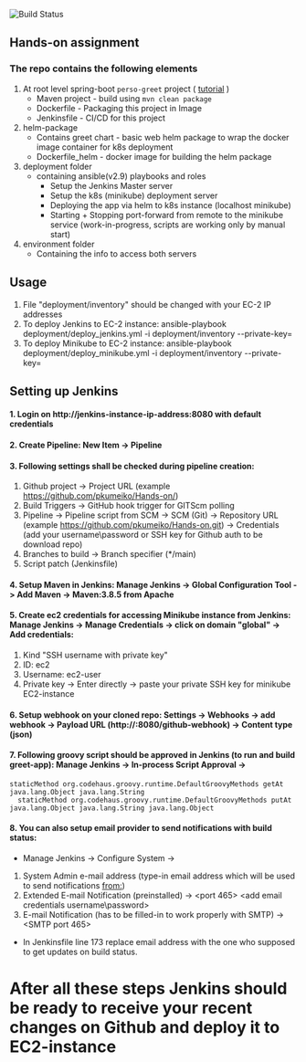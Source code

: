 ![Build Status](http://54.171.122.152:8080/buildStatus/icon?job=My-pipeline)

## Hands-on assignment
### The repo contains the following elements
1. At root level spring-boot ``perso-greet`` project ( [tutorial](https://spring.io/guides/gs/serving-web-content/) ) 
   * Maven project - build using `mvn clean package`
   * Dockerfile - Packaging this project in Image  
   * Jenkinsfile - CI/CD for this project  
2. helm-package
   * Contains greet chart - basic web helm package to wrap the docker image container for k8s deployment
   * Dockerfile_helm - docker image for building the helm package  
3. deployment folder 
   * containing ansible(v2.9) playbooks and roles 
     - Setup the Jenkins Master server
     - Setup the k8s (minikube) deployment server
     - Deploying the app via helm to k8s instance (localhost minikube)
     - Starting + Stopping port-forward from remote to the minikube service (work-in-progress, scripts are working only by manual start)
4. environment folder 
   * Containing the info to access both servers 
    
## Usage
1. File "deployment/inventory" should be changed with your EC-2 IP addresses
2. To deploy Jenkins to EC-2 instance: ansible-playbook deployment/deploy_jenkins.yml -i deployment/inventory --private-key=<your private key for EC2 instance>
3. To deploy Minikube to EC-2 instance: ansible-playbook deployment/deploy_minikube.yml -i deployment/inventory --private-key=<your private key for EC2 instance>

## Setting up Jenkins
#### 1. Login on http://jenkins-instance-ip-address:8080 with default credentials
#### 2. Create Pipeline: New Item -> Pipeline 
#### 3. Following settings shall be checked during pipeline creation:
   1. Github project -> Project URL (example https://github.com/pkumeiko/Hands-on/)
   2. Build Triggers -> GitHub hook trigger for GITScm polling
   3. Pipeline -> Pipeline script from SCM -> SCM (Git) -> Repository URL (example https://github.com/pkumeiko/Hands-on.git) -> Credentials (add your username\password or SSH key for Github auth to be download repo)
   4. Branches to build -> Branch specifier (*/main)
   5. Script patch (Jenkinsfile)
#### 4. Setup Maven in Jenkins:   Manage Jenkins -> Global Configuration Tool -> Add Maven -> Maven:3.8.5 from Apache
#### 5. Create ec2 credentials for accessing Minikube instance from Jenkins: Manage Jenkins -> Manage Credentials -> click on domain "global" -> Add credentials:
   1. Kind "SSH username with private key"
   2. ID: ec2
   3. Username: ec2-user
   4. Private key -> Enter directly -> paste your private SSH key for minikube EC2-instance
#### 6. Setup webhook on your cloned repo: Settings -> Webhooks -> add webhook -> Payload URL (http://<jenkins-instance-ip-address>:8080/github-webhook) -> Content type (json)
#### 7. Following groovy script should be approved in Jenkins (to run and build greet-app): Manage Jenkins -> In-process Script Approval ->
  ```    
  staticMethod org.codehaus.groovy.runtime.DefaultGroovyMethods getAt java.lang.Object java.lang.String
    staticMethod org.codehaus.groovy.runtime.DefaultGroovyMethods putAt java.lang.Object java.lang.String java.lang.Object
```
  
#### 8. You can also setup email provider to send notifications with build status:
  * Manage Jenkins -> Configure System -> 
  1. System Admin e-mail address (type-in email address which will be used to send notifications <from:>)
  2. Extended E-mail Notification (preinstalled) -> <your SMTP server address> <port 465> <add email credentials username\password> <use SSL>
  3. E-mail Notification (has to be filled-in to work properly with SMTP) -> <Use SMTP Auth><username and password><use SSL><SMTP port 465>
  * In Jenkinsfile line 173 replace email address with the one who supposed to get updates on build status.
  
# After all these steps Jenkins should be ready to receive your recent changes on Github and deploy it to EC2-instance